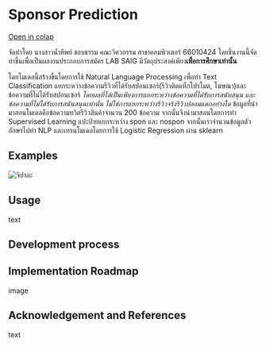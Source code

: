 # Sponsor Prediction
[Open in colap](https://colab.research.google.com/drive/1FIGjyhumlPi2tGhXjdmYPoSsAFTcz4qL?usp=sharing)

จัดทำโดย นางสาวน้ำทิพย์ ชอบธรรม คณะวิศวกรรม สาขาคอมพิวเตอร์ 66010424
โดยชิ้นงานนี้จัดทำขึ้นเพื่อเป็นผลงานประกอบการสมัคร LAB SAIG มีวัตถุประสงค์เพียง**เพื่อการศึกษาเท่านั้น**

โดยโมเดลนี้สร้างขึ้นโดยการใช้ Natural Language Processing เพื่อทำ Text Classification แยกระหว่างข้อความรีวิวที่ได้รับสปอนเซอร์(รีวิวติดแท็กโปรโมต, โฆษณา)และข้อความที่ไม่ได้รับสปอนเซอร์ 
*โดยผลที่ได้เป็นเพียงการแยกระหว่างข้อความที่ได้รับการสนับสนุน และข้อความที่ไม่ได้รับการสนันสนุนเท่านั้น ไม่ใช่การแยกระหว่างรีวิวจริงรีวิวปลอมแตกอย่างใด* 
ข้อมูลที่นำมาสอนโมเดลคือข้อความทวิตรีวิวสินค้าจำนวน 200 ข้อความ จากนั้นจึงนำมาสอนโดยการทำ Supervised Learning แปะป้ายแยกระหว่าง spon และ nospon จากนั้นเราจำนวนข้อมูลตัวอักษรไปทำ NLP และเทรนโมเดลโดยการใช้ Logistic Regression ผ่าน sklearn

## Examples
![จิปาถะ](https://github.com/namthip06/sponser_predict/assets/116744483/85208205-446c-41e7-823c-decb3c402feb)

## Usage
text

## Development process


## Implementation Roadmap
image

## Acknowledgement and References
text
